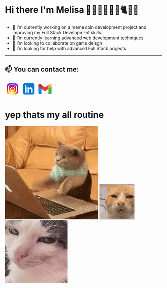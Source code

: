 Hi there I'm Melisa 💁‍♀👩‍💻🛵🤸🐈🌸👋
======

- 🔭 I’m currently working on a meme coin development project and improving my Full Stack Development skills.                                                              
- 🌱 I’m currently learning advanced web development techniques
- 👯 I’m looking to collaborate on game deisgn 
- 🤔 I’m looking for help with advanced Full Stack projects
----------
 📫 You can contact me:
----------
  [![Instagram](icons8-instagram-48.png)](https://www.instagram.com/melimlissaa)
  [![LinkedIn](icons8-linkedin-logo-48.png)]([https://linkedin.com](https://www.linkedin.com/in/melisa-k%C4%B1l%C4%B1%C3%A7-16a356228/))
  [![Gmail](icons8-gmail-48.png)](mailto:klc.melimlissaa@gmail.com)
  
yep thats my all routine
======
![Noon](cat-computer.gif)    ![Night](cat-annoyed.gif)  ![Night](crunchy-cat-monkeycatluna.gif)

